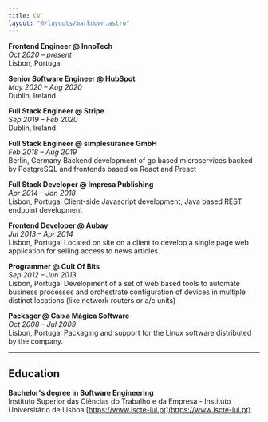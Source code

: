 ```yaml
---
title: CV
layout: "@/layouts/markdown.astro"
---
```


**Frontend Engineer @ InnoTech**\
_Oct 2020 – present_\
Lisbon, Portugal

**Senior Software Engineer @ HubSpot**\
_May 2020 – Aug 2020_\
Dublin, Ireland

**Full Stack Engineer @ Stripe**\
_Sep 2019 – Feb 2020_\
Dublin, Ireland

**Full Stack Engineer @ simplesurance GmbH**\
_Feb 2018 – Aug 2019_\
Berlin, Germany
    Backend development of go based microservices backed by PostgreSQL and frontends based on React and Preact

**Full Stack Developer @ Impresa Publishing**\
_Apr 2014 – Jan 2018_\
Lisbon, Portugal
    Client-side Javascript development, Java based REST endpoint development

**Frontend Developer @ Aubay**\
_Jul 2013 – Apr 2014_\
Lisbon, Portugal
    Located on site on a client to develop a single page web application for selling access to news articles.

**Programmer @ Cult Of Bits**\
_Sep 2012 – Jun 2013_\
Lisbon, Portugal
    Development of a set of web based tools to automate business processes and orchestrate configuration of devices in multiple distinct locations (like network routers or a/c units)

**Packager @ Caixa Mágica Software**\
_Oct 2008 – Jul 2009_\
Lisbon, Portugal
    Packaging and support for the Linux software distributed by the company.


---
## Education

**Bachelor's degree in Software Engineering**\
Instituto Superior das Ciências do Trabalho e da Empresa - Instituto Universitário de Lisboa
[https://www.iscte-iul.pt](https://www.iscte-iul.pt)
